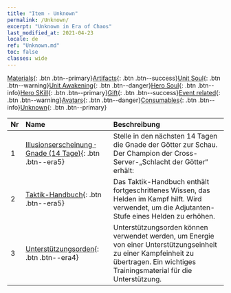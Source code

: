 ```yaml
---
title: "Item - Unknown"
permalink: /Unknown/
excerpt: "Unknown in Era of Chaos"
last_modified_at: 2021-04-23
locale: de
ref: "Unknown.md"
toc: false
classes: wide
---
```

 [Materials](/ItemsDE/){: .btn .btn--primary}[Artifacts](/ItemsDE/Artifacts/){: .btn .btn--success}[Unit Soul](/ItemsDE/UnitSoul/){: .btn .btn--warning}[Unit Awakening](/ItemsDE/UnitAwakening/){: .btn .btn--danger}[Hero Soul](/ItemsDE/HeroSoul/){: .btn .btn--info}[Hero SKill](/ItemsDE/HeroSkill/){: .btn .btn--primary}[Gift](/ItemsDE/Gift/){: .btn .btn--success}[Event related](/ItemsDE/Events/){: .btn .btn--warning}[Avatars](/ItemsDE/Avatars/){: .btn .btn--danger}[Consumables](/ItemsDE/Consumables/){: .btn .btn--info}[Unknown](/ItemsDE/Unknown/){: .btn .btn--primary}

  | Nr |         Name        |   Beschreibung     |
  |:---|:--------------------|:------------------|
  | 1 | [Illusionserscheinung · Gnade (14 Tage)](/ItemsDE/unk_2117/){: .btn .btn--era5} | Stelle in den nächsten 14 Tagen die Gnade der Götter zur Schau. Der Champion der Cross-Server-„Schlacht der Götter“ erhält: |
  | 2 | [Taktik-Handbuch](/ItemsDE/unk_2115/){: .btn .btn--era5} | Das Taktik-Handbuch enthält fortgeschrittenes Wissen, das Helden im Kampf hilft. Wird verwendet, um die Adjutanten-Stufe eines Helden zu erhöhen. |
  | 3 | [Unterstützungsorden](/ItemsDE/unk_2116/){: .btn .btn--era4} | Unterstützungsorden können verwendet werden, um Energie von einer Unterstützungseinheit zu einer Kampfeinheit zu übertragen. Ein wichtiges Trainingsmaterial für die Unterstützung. |
